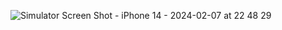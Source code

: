 ![Simulator Screen Shot - iPhone 14 - 2024-02-07 at 22 48 29](https://github.com/prashanthPadmasahli/TreeView/assets/36662089/dfd0aa8a-224c-4db0-bb58-28ab22f92ea1)
